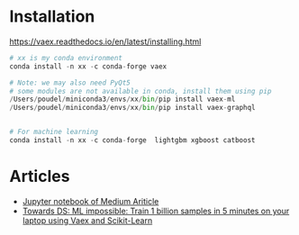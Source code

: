 # Installation
https://vaex.readthedocs.io/en/latest/installing.html
```python
# xx is my conda environment
conda install -n xx -c conda-forge vaex

# Note: we may also need PyQt5
# some modules are not available in conda, install them using pip
/Users/poudel/miniconda3/envs/xx/bin/pip install vaex-ml
/Users/poudel/miniconda3/envs/xx/bin/pip install vaex-graphql


# For machine learning
conda install -n xx -c conda-forge  lightgbm xgboost catboost
```

# Articles
- [Jupyter notebook of Medium Ariticle](https://nbviewer.jupyter.org/github/vaexio/vaex-examples/blob/master/medium-nyc-taxi-data-ml/vaex-taxi-ml-article.ipynb)
- [Towards DS: ML impossible: Train 1 billion samples in 5 minutes on your laptop using Vaex and Scikit-Learn](https://towardsdatascience.com/ml-impossible-train-a-1-billion-sample-model-in-20-minutes-with-vaex-and-scikit-learn-on-your-9e2968e6f385)
